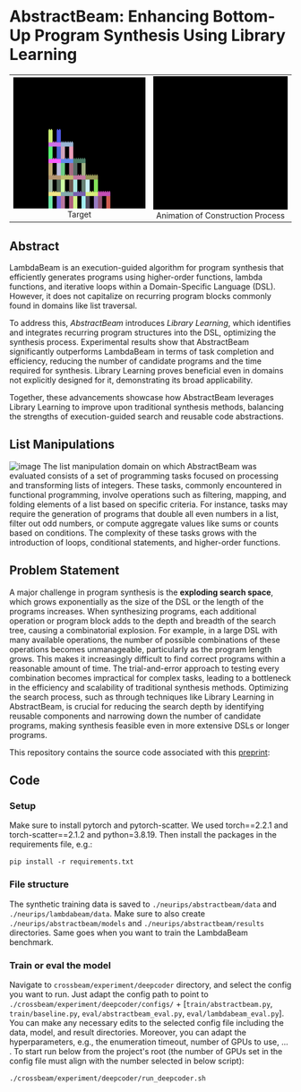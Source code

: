 
# AbstractBeam: Enhancing Bottom-Up Program Synthesis Using Library Learning
<table align="center" border="0" cellspacing="0" cellpadding="0">
  <tr>
    <td style="text-align: center; border: none;">
      <img src="./tower_task_102_44.png" alt="Target" style="display: block; margin: auto;">
      <div style="text-align: center;">Target</div>
    </td>
    <td style="text-align: center; border: none;">
      <img src="./tower_construction.gif" alt="Animation of Construction Process" style="display: block; margin: auto;">
      <div style="text-align: center;">Animation of Construction Process</div>
    </td>
  </tr>
</table>

## Abstract
LambdaBeam is an execution-guided algorithm for program synthesis that efficiently generates programs using higher-order functions, lambda functions, and iterative loops within a Domain-Specific Language (DSL). However, it does not capitalize on recurring program blocks commonly found in domains like list traversal. 

To address this, *AbstractBeam* introduces *Library Learning*, which identifies and integrates recurring program structures into the DSL, optimizing the synthesis process. Experimental results show that AbstractBeam significantly outperforms LambdaBeam in terms of task completion and efficiency, reducing the number of candidate programs and the time required for synthesis. Library Learning proves beneficial even in domains not explicitly designed for it, demonstrating its broad applicability.

Together, these advancements showcase how AbstractBeam leverages Library Learning to improve upon traditional synthesis methods, balancing the strengths of execution-guided search and reusable code abstractions.

## List Manipulations
![image](https://github.com/user-attachments/assets/1356c2a7-a149-408c-9be5-4da561bdfcef)
The list manipulation domain on which AbstractBeam was evaluated consists of a set of programming tasks focused on processing and transforming lists of integers. These tasks, commonly encountered in functional programming, involve operations such as filtering, mapping, and folding elements of a list based on specific criteria. For instance, tasks may require the generation of programs that double all even numbers in a list, filter out odd numbers, or compute aggregate values like sums or counts based on conditions. The complexity of these tasks grows with the introduction of loops, conditional statements, and higher-order functions. 

## Problem Statement
A major challenge in program synthesis is the **exploding search space**, which grows exponentially as the size of the DSL or the length of the programs increases. When synthesizing programs, each additional operation or program block adds to the depth and breadth of the search tree, causing a combinatorial explosion. For example, in a large DSL with many available operations, the number of possible combinations of these operations becomes unmanageable, particularly as the program length grows. This makes it increasingly difficult to find correct programs within a reasonable amount of time. The trial-and-error approach to testing every combination becomes impractical for complex tasks, leading to a bottleneck in the efficiency and scalability of traditional synthesis methods. Optimizing the search process, such as through techniques like Library Learning in AbstractBeam, is crucial for reducing the search depth by identifying reusable components and narrowing down the number of candidate programs, making synthesis feasible even in more extensive DSLs or longer programs.


This repository contains the source code associated with this [preprint](https://arxiv.org/abs/2405.17514):


## Code
### Setup
Make sure to install pytorch and pytorch-scatter.
We used torch==2.2.1 and torch-scatter==2.1.2 and python=3.8.19.
Then install the packages in the requirements file, e.g.:
```
pip install -r requirements.txt
```
### File structure

The synthetic training data is saved to  `./neurips/abstractbeam/data` and  `./neurips/lambdabeam/data`.
Make sure to also create `./neurips/abstractbeam/models` and `./neurips/abstractbeam/results` directories. Same goes when you want to train the LambdaBeam benchmark.

### Train or eval the model
Navigate to `crossbeam/experiment/deepcoder` directory, and select the config you want to run.
Just adapt the config path to point to `./crossbeam/experiment/deepcoder/configs/` + [`train/abstractbeam.py`, `train/baseline.py`, `eval/abstractbeam_eval.py`, `eval/lambdabeam_eval.py`].
You can make any necessary edits to the selected config file including the data, model, and result directories.
Moreover, you can adapt the hyperparameters, e.g., the enumeration timeout, number of GPUs to use, ... .
To start run below from the project's root (the number of GPUs set in the config file must align with the number selected in below script):

```
./crossbeam/experiment/deepcoder/run_deepcoder.sh
```

